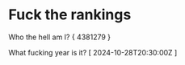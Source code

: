 # Fuck the rankings

Who the hell am I?
{ 4381279 }

What fucking year is it?
[ 2024-10-28T20:30:00Z ]

